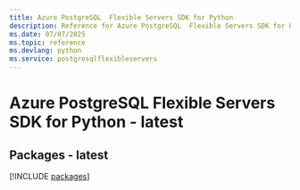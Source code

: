 ```yaml
---
title: Azure PostgreSQL  Flexible Servers SDK for Python
description: Reference for Azure PostgreSQL  Flexible Servers SDK for Python
ms.date: 07/07/2025
ms.topic: reference
ms.devlang: python
ms.service: postgresqlflexibleservers
---
```

# Azure PostgreSQL  Flexible Servers SDK for Python - latest
## Packages - latest
[!INCLUDE [packages](postgresql--flexible-servers-index.md)]